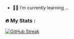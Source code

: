 - 🌱🌱 I’m currently learning ...


### :fire: My Stats :


[![GitHub Streak](https://github-readme-streak-stats.herokuapp.com/?user=ellsworthd&theme=dark&background=000000)](https://git.io/streak-stats)
<!---
[![Top Langs](https://github-readme-stats.vercel.app/api/top-langs/?username=ellsworthd&layout=compact&theme=vision-friendly-dark)](https://github.com/anuraghazra/github-readme-stats) 

<!---
ellsworthd/ellsworthd is a ✨ special ✨ repository because its `README.md` (this file) appears on your GitHub profile.
You can click the Preview link to take a look at your changes.
--->
